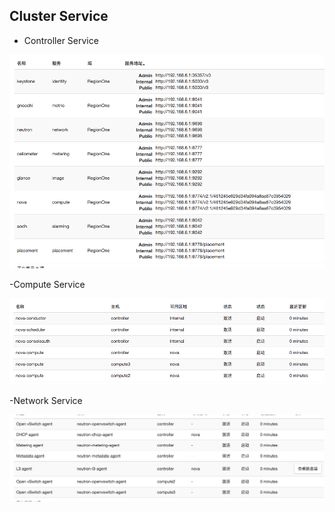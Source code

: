 ## Cluster Service

- Controller Service

![rchitectur](../images/Service001.png)


-Compute Service

![rchitectur](../images/Service002.png)

-Network Service

![rchitectur](../images/Service003.png)

